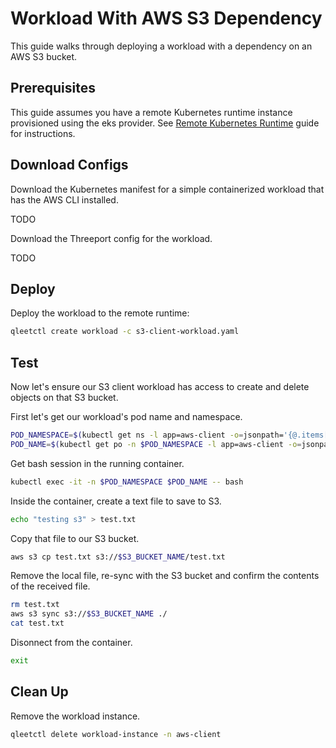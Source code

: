 # Workload With AWS S3 Dependency

This guide walks through deploying a workload with a dependency on an AWS S3
bucket.

## Prerequisites

This guide assumes you have a remote Kubernetes runtime instance provisioned
using the eks provider.  See [Remote Kubernetes
Runtime](/guides/remote-kubernetes-runtime/) guide
for instructions.

## Download Configs

Download the Kubernetes manifest for a simple containerized workload that has
the AWS CLI installed.

TODO

Download the Threeport config for the workload.

TODO

## Deploy

Deploy the workload to the remote runtime:

```bash
qleetctl create workload -c s3-client-workload.yaml
```

## Test

Now let's ensure our S3 client workload has access to create and delete objects
on that S3 bucket.

First let's get our workload's pod name and namespace.

```bash
POD_NAMESPACE=$(kubectl get ns -l app=aws-client -o=jsonpath='{@.items[0].metadata.name}')
POD_NAME=$(kubectl get po -n $POD_NAMESPACE -l app=aws-client -o=jsonpath='{@.items[0].metadata.name}')
```

Get bash session in the running container.

```bash
kubectl exec -it -n $POD_NAMESPACE $POD_NAME -- bash
```

Inside the container, create a text file to save to S3.

```bash
echo "testing s3" > test.txt
```

Copy that file to our S3 bucket.

```bash
aws s3 cp test.txt s3://$S3_BUCKET_NAME/test.txt
```

Remove the local file, re-sync with the S3 bucket and confirm the contents of
the received file.

```bash
rm test.txt
aws s3 sync s3://$S3_BUCKET_NAME ./
cat test.txt
```

Disonnect from the container.

```bash
exit
```

## Clean Up

Remove the workload instance.

```bash
qleetctl delete workload-instance -n aws-client
```

